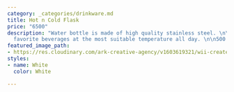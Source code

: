 ```yaml
---
category: _categories/drinkware.md
title: Hot n Cold Flask
price: "6500"
description: "Water bottle is made of high quality stainless steel. \n\nKeep your
  favorite beverages at the most suitable temperature all day. \n\n500 ML"
featured_image_path:
- https://res.cloudinary.com/ark-creative-agency/v1603619321/wii-create/uploads/DW-7022-SW-CLOSED-INVENTORY-SOFTWARE-SYSTEM-LOGO-NO-LOGO_default_sq4alf.png
styles:
- name: White
  color: White

---
```


